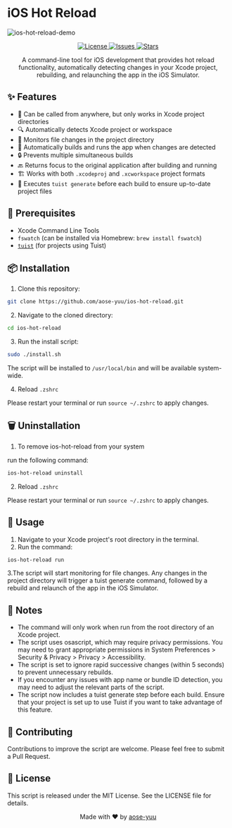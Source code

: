 # iOS Hot Reload

![ios-hot-reload-demo](https://github.com/user-attachments/assets/2eb142eb-8d75-4ed6-9bc1-40da3e64ef1e)

<p align="center">
  <a href="https://github.com/aose-yuu/ios-hot-reload/blob/main/LICENSE">
    <img src="https://img.shields.io/github/license/aose-yuu/ios-hot-reload" alt="License">
  </a>
  <a href="https://github.com/aose-yuu/ios-hot-reload/issues">
    <img src="https://img.shields.io/github/issues/aose-yuu/ios-hot-reload" alt="Issues">
  </a>
  <a href="https://github.com/aose-yuu/ios-hot-reload/stargazers">
    <img src="https://img.shields.io/github/stars/aose-yuu/ios-hot-reload" alt="Stars">
  </a>
</p>

<p align="center">
  A command-line tool for iOS development that provides hot reload functionality, automatically detecting changes in your Xcode project, rebuilding, and relaunching the app in the iOS Simulator.
</p>

## ✨ Features

- 🌟 Can be called from anywhere, but only works in Xcode project directories
- 🔍 Automatically detects Xcode project or workspace
- 👀 Monitors file changes in the project directory
- 🚀 Automatically builds and runs the app when changes are detected
- 🔒 Prevents multiple simultaneous builds
- 🔙 Returns focus to the original application after building and running
- 🏗️ Works with both `.xcodeproj` and `.xcworkspace` project formats
- 🔄 Executes `tuist generate` before each build to ensure up-to-date project files

## 🔧 Prerequisites

- Xcode Command Line Tools
- `fswatch` (can be installed via Homebrew: `brew install fswatch`)
- [`tuist`](https://github.com/tuist/tuist?tab=readme-ov-file) (for projects using Tuist)

## 📦 Installation

1. Clone this repository:

```bash
git clone https://github.com/aose-yuu/ios-hot-reload.git
```

2. Navigate to the cloned directory:

```bash
cd ios-hot-reload
```

3. Run the install script:

```bash
sudo ./install.sh
```

The script will be installed to `/usr/local/bin` and will be available system-wide.

4. Reload `.zshrc`

Please restart your terminal or run `source ~/.zshrc` to apply changes.

## 🗑 Uninstallation

1. To remove ios-hot-reload from your system

run the following command:

```bash
ios-hot-reload uninstall
```

2. Reload `.zshrc`

Please restart your terminal or run `source ~/.zshrc` to apply changes.

## 🚀 Usage

1. Navigate to your Xcode project's root directory in the terminal.
2. Run the command:

```bash
ios-hot-reload run
```

3.The script will start monitoring for file changes. Any changes in the project directory will trigger a tuist generate command, followed by a rebuild and relaunch of the app in the iOS Simulator. 

## 📝 Notes

- The command will only work when run from the root directory of an Xcode project.
- The script uses osascript, which may require privacy permissions. You may need to grant appropriate permissions in System Preferences > Security & Privacy > Privacy > Accessibility.
- The script is set to ignore rapid successive changes (within 5 seconds) to prevent unnecessary rebuilds.
- If you encounter any issues with app name or bundle ID detection, you may need to adjust the relevant parts of the script.
- The script now includes a tuist generate step before each build. Ensure that your project is set up to use Tuist if you want to take advantage of this feature.

## 🤝 Contributing

Contributions to improve the script are welcome. Please feel free to submit a Pull Request.

## 📄 License

This script is released under the MIT License. See the LICENSE file for details.

<p align="center">
Made with ❤️ by <a href="https://github.com/aose-yuu">aose-yuu</a>
</p>
